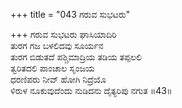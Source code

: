 +++
title = "043 ಗರುವ ಸುಭಟರು"

+++
ಗರುವ ಸುಭಟರು ಘಾಸಿಯಾದಿರಿ  
ತುರಗ ಗಜ ಬಳಲಿದವು ಸೂರ್ಯನ  
ತುರಗ ಬಿಡುತದೆ ಪಶ್ಚಿಮಾದ್ರಿಯ ತಡಿಯ ತಪ್ಪಲಲಿ  
ತ್ವರಿತದಲಿ ಪಾಂಚಾಲ ಸೃಂಜಯ   
ಧರಣಿಪರು ನೀವ್ ಹೋಗಿ ನಿದ್ರೆಯೊ  
ಳಿರುಳ ನೂಕುವುದೆಂದು ನುಡಿದನು ದೈತ್ಯರಿಪು ನಗುತ     ॥43॥